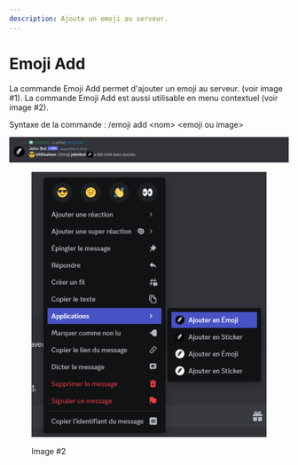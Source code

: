 ```yaml
---
description: Ajoute un emoji au serveur.
---
```


# Emoji Add

La commande Emoji Add permet d'ajouter un emoji au serveur. (voir image #1). La commande Emoji Add est aussi utilisable en menu contextuel (voir image #2).

Syntaxe de la commande : /emoji add \<nom> \<emoji ou image>

![Image #1](../../../.gitbook/assets/EmojiAdd.png)

<figure><img src="../../../.gitbook/assets/ContextEmojiAdd.png" alt=""><figcaption><p>Image #2</p></figcaption></figure>
